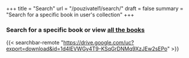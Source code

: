 
+++
title = "Search"
url = "/pouzivatel1/search/"
draft = false
summary = "Search for a specific book in user's collection"
+++

### Search for a specific book or view [all the books](/pouzivatel1/preview/)

{{< searchbar-remote "https://drive.google.com/uc?export=download&id=1d4lEVWGy4T9-KSqGrDNMq9XzJEw2sEPo" >}}


